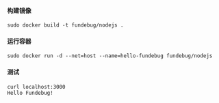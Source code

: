 #### 构建镜像

```
sudo docker build -t fundebug/nodejs .
```

#### 运行容器

```
sudo docker run -d --net=host --name=hello-fundebug fundebug/nodejs
```

#### 测试

```
curl localhost:3000
Hello Fundebug!
```
